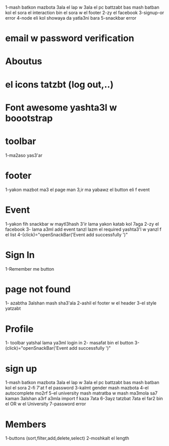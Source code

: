 1-mash batkon mazbota 3ala el lap w 3ala el pc battzabt bas mash batban kol el sora
el interaction bin el sora w el footer
2-zy el facebook
3-signup-or error
4-node eli kol showaya da yatla3ni bara
5-snackbar error

# email w password verification

# Aboutus

# el icons tatzbt (log out,..)

# Font awesome yashta3l w boootstrap

# toolbar

1-ma2aso yas3'ar

# footer

1-yakon mazbot ma3 el page man 3,ir ma yabawz el button eli f event

# Event

1-yakon fih snackbar w maytl3hash 3'ir lama yakon katab kol 7aga
2-zy el facebook
3- lama a3ml add event tanzl lazm el required yashta3'l w yanzl f el list
4-(click)="openSnackBar('Event add successfully ')"

# Sign In

1-Remember me button

# page not found

1- azabtha 3alshan mash sha3'ala
2-ashil el footer w el header
3-el style yatzabt

# Profile

1- toolbar yatshal lama ya3ml login in
2- masafat bin el button
3-(click)="openSnackBar('Event add successfully ')"

# sign up

1-mash batkon mazbota 3ala el lap w 3ala el pc battzabt bas mash batban kol el sora
2-fi 7'at f el password
3-kalmt gender mash mazbota
4-el autocomplete mo2rf
5-el university mash matratba w mash ma3mola sa7 kaman 3alshan a3rf a3mla import f kaza 7ata
6-3ayz tatzbat 7ata el far2 bin el OR w el University
7-password error

# Members

1-buttons (sort,filter,add,delete,select)
2-moshkalt el length
